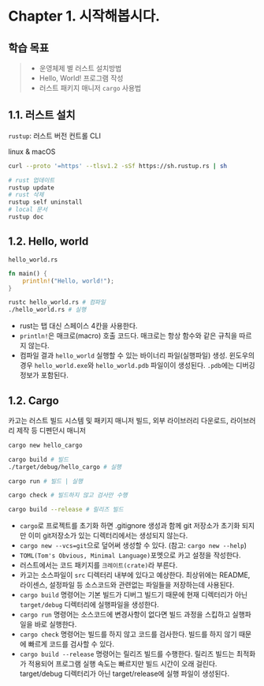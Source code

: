 # Chapter 1. 시작해봅시다.

## 학습 목표

> - 운영체제 별 러스트 설치방법
> - Hello, World! 프로그램 작성
> - 러스트 패키지 매니저 `cargo` 사용법

## 1.1. 러스트 설치

`rustup`: 러스트 버전 컨트롤 CLI

linux & macOS

```bash
curl --proto '=https' --tlsv1.2 -sSf https://sh.rustup.rs | sh

# rust 업데이트
rustup update
# rust 삭제
rustup self uninstall
# local 문서
rustup doc
```

## 1.2. Hello, world

`hello_world.rs`

```rust
fn main() {
    println!("Hello, world!");
}
```

```bash
rustc hello_world.rs # 컴파일
./hello_world.rs # 실행
```

- rust는 탭 대신 스페이스 4칸을 사용한다.
- `println!`은 매크로(macro) 호출 코드다. 매크로는 항상 함수와 같은 규칙을 따르지 않는다.
- 컴파일 결과 `hello_world` 실행할 수 있는 바이너리 파일(실행파일) 생성. 윈도우의 경우 `hello_world.exe`와 `hello_world.pdb` 파일이이 생성된다. `.pdb`에는 디버깅정보가 포함된다.

## 1.2. Cargo

카고는 러스트 빌드 시스템 및 패키지 매니저
빌드, 외부 라이브러리 다운로드, 라이브러리 제작 등 디펜던시 매니저

```bash
cargo new hello_cargo

cargo build # 빌드
./target/debug/hello_cargo # 실행

cargo run # 빌드 | 실행

cargo check # 빌드하지 않고 검사만 수행

cargo build --release # 릴리즈 빌드
```

- `cargo`로 프로젝트를 초기화 하면 .gitignore 생성과 함께 git 저장소가 초기화 되지만 이미 git저장소가 있는 디렉터리에서는 생성되지 않는다.
- `cargo new --vcs=git`으로 덮어써 생성할 수 있다. (참고: `cargo new --help`)
- `TOML(Tom's Obvious, Minimal Language)`포멧으로 카고 설정을 작성한다.
- 러스트에서는 코드 패키지를 `크레이트(crate)`라 부른다.
- 카고는 소스파일이 `src` 디렉터리 내부에 있다고 예상한다. 최상위에는 README, 라이센스, 설정파일 등 소스코드와 관련없는 파일들을 저장하는데 사용된다.
- `cargo build` 명령어는 기본 빌드가 디버그 빌드기 때문에 현재 디렉터리가 아닌 `target/debug` 디렉터리에 실행파일을 생성한다.
- `cargo run` 명령어는 소스코드에 변경사항이 없다면 빌드 과정을 스킵하고 실행파일을 바로 실행한다.
- `cargo check` 명령어는 빌드를 하지 않고 코드를 검사한다. 빌드를 하지 않기 때문에 빠르게 코드를 검사할 수 있다.
- `cargo build --release` 명령어는 릴리즈 빌드를 수행한다. 릴리즈 빌드는 최적화가 적용되어 프로그램 실행 속도는 빠르지만 빌드 시간이 오래 걸린다.
  target/debug 디렉터리가 아닌 target/release에 실행 파일이 생성된다.
